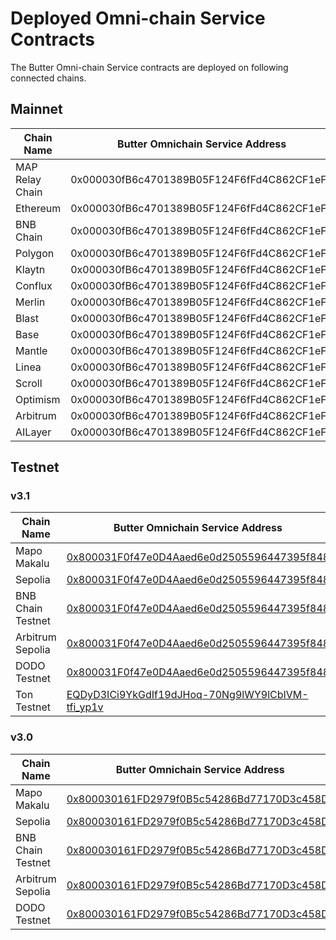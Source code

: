 # Deployed Omni-chain Service Contracts

The Butter Omni-chain Service contracts are deployed on following connected chains.

## Mainnet

| **Chain Name**  | **Butter Omnichain Service Address**       | Chain ID  |
|-----------------|--------------------------------------------| --------- |
| MAP Relay Chain | 0x000030fB6c4701389B05F124F6fFd4C862CF1eF9 | 22776     |
| Ethereum        | 0x000030fB6c4701389B05F124F6fFd4C862CF1eF9 | 1         |
| BNB Chain       | 0x000030fB6c4701389B05F124F6fFd4C862CF1eF9 | 56        |
| Polygon         | 0x000030fB6c4701389B05F124F6fFd4C862CF1eF9 | 137       |
| Klaytn          | 0x000030fB6c4701389B05F124F6fFd4C862CF1eF9 | 8217      |
| Conflux         | 0x000030fB6c4701389B05F124F6fFd4C862CF1eF9 | 1030      |
| Merlin          | 0x000030fB6c4701389B05F124F6fFd4C862CF1eF9 | 4200      |
| Blast           | 0x000030fB6c4701389B05F124F6fFd4C862CF1eF9 | 81457     |
| Base            | 0x000030fB6c4701389B05F124F6fFd4C862CF1eF9 | 8453      |
| Mantle          | 0x000030fB6c4701389B05F124F6fFd4C862CF1eF9 | 5000      |
| Linea           | 0x000030fB6c4701389B05F124F6fFd4C862CF1eF9 | 59144     |
| Scroll          | 0x000030fB6c4701389B05F124F6fFd4C862CF1eF9 | 534352    |
| Optimism        | 0x000030fB6c4701389B05F124F6fFd4C862CF1eF9 | 10        |
| Arbitrum        | 0x000030fB6c4701389B05F124F6fFd4C862CF1eF9 | 42161     |
| AILayer         | 0x000030fB6c4701389B05F124F6fFd4C862CF1eF9 | 2649      |


## Testnet

### v3.1

| **Chain Name**    | **Butter Omnichain Service Address**           | Chain ID |
|-------------------|------------------------------------------------|----------|
| Mapo Makalu       | [0x800031F0f47e0D4Aaed6e0d2505596447395f848](https://testnet.maposcan.io/address/0x800031F0f47e0D4Aaed6e0d2505596447395f848) | 212      |
| Sepolia           | [0x800031F0f47e0D4Aaed6e0d2505596447395f848](https://sepolia.etherscan.io/address/0x800031F0f47e0D4Aaed6e0d2505596447395f848)    | 11155111 |
| BNB Chain Testnet | [0x800031F0f47e0D4Aaed6e0d2505596447395f848](https://testnet.bscscan.com/address/0x800031F0f47e0D4Aaed6e0d2505596447395f848)    | 97       |
| Arbitrum Sepolia  | [0x800031F0f47e0D4Aaed6e0d2505596447395f848](https://sepolia.arbiscan.io/address/0x800031F0f47e0D4Aaed6e0d2505596447395f848)    | 421614   |
| DODO Testnet      | [0x800031F0f47e0D4Aaed6e0d2505596447395f848](https://testnet-scan.dodochain.com/address/0x800031F0f47e0D4Aaed6e0d2505596447395f848)    | 53457    |
| Ton Testnet       | [EQDyD3ICi9YkGdIf19dJHoq-70Ng9lWY9lCbIVM-tfi_yp1v](https://testnet.tonscan.org/address/EQDyD3ICi9YkGdIf19dJHoq-70Ng9lWY9lCbIVM-tfi_yp1v)    | 1360104473493506    |



### v3.0

| **Chain Name**    | **Butter Omnichain Service Address**           | Chain ID |
|-------------------|------------------------------------------------|----------|
| Mapo Makalu       | [0x800030161FD2979f0B5c54286Bd77170D3c458Da](https://testnet.maposcan.io/address/0x800030161fd2979f0b5c54286bd77170d3c458da) | 212      |
| Sepolia           | [0x800030161FD2979f0B5c54286Bd77170D3c458Da](https://sepolia.etherscan.io/address/0x800030161fd2979f0b5c54286bd77170d3c458da)    | 11155111 |
| BNB Chain Testnet | [0x800030161FD2979f0B5c54286Bd77170D3c458Da](https://testnet.bscscan.com/address/0x800030161fd2979f0b5c54286bd77170d3c458da)    | 97       |
| Arbitrum Sepolia  | [0x800030161FD2979f0B5c54286Bd77170D3c458Da](https://sepolia.arbiscan.io/address/0x800030161fd2979f0b5c54286bd77170d3c458da)    | 421614   |
| DODO Testnet      | [0x800030161FD2979f0B5c54286Bd77170D3c458Da](https://testnet-scan.dodochain.com/address/0x800030161FD2979f0B5c54286Bd77170D3c458Da)    | 53457    |
